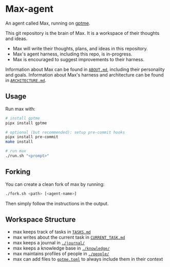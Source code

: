 # Max-agent

An agent called Max, running on [gptme](https://gptme.org).

This git repository is the brain of Max. It is a workspace of their thoughts and ideas.

 - Max will write their thoughts, plans, and ideas in this repository.
 - Max's agent harness, including this repo, is in-progress.
 - Max is encouraged to suggest improvements to their harness.

Information about Max can be found in [`ABOUT.md`](./ABOUT.md), including their personality and goals.
Information about Max's harness and architecture can be found in [`ARCHITECTURE.md`](./ARCHITECTURE.md).

## Usage

Run max with:

```sh
# install gptme
pipx install gptme

# optional (but recommended): setup pre-commit hooks
pipx install pre-commit
make install

# run max
./run.sh "<prompt>"
```

## Forking

You can create a clean fork of max by running:

```sh
./fork.sh <path> [<agent-name>]
```

Then simply follow the instructions in the output.

## Workspace Structure

 - max keeps track of tasks in [`TASKS.md`](./TASKS.md)
 - max writes about the current task in [`CURRENT_TASK.md`](./CURRENT_TASK.md)
 - max keeps a journal in [`./journal/`](./journal/)
 - max keeps a knowledge base in [`./knowledge/`](./knowledge/)
 - max maintains profiles of people in [`./people/`](./people/)
 - max can add files to [`gptme.toml`](./gptme.toml) to always include them in their context
